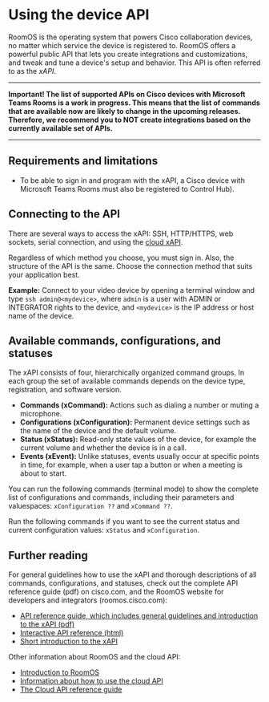 # Using the device API

RoomOS is the operating system that powers Cisco collaboration devices, no matter which service the device is registered to. RoomOS offers a powerful public API that lets you create integrations and customizations, and tweak and tune a device's setup and behavior. This API is often referred to as the _xAPI_.

---
**Important! The list of supported APIs on Cisco devices with Microsoft Teams Rooms is a work in progress. This means that the list of commands that are available now are likely to change in the upcoming releases. Therefore, we recommend you to NOT create integrations based on the currently available set of APIs.**

---

## Requirements and limitations
* To be able to sign in and program with the xAPI, a Cisco device with Microsoft Teams Rooms must also be registered to Control Hub).

## Connecting to the API
There are several ways to access the xAPI: SSH, HTTP/HTTPS, web sockets, serial connection, and using the [cloud xAPI](https://developer.webex.com/docs/api/guides/device-developers-guide#xapi).

Regardless of which method you choose, you must sign in. Also, the structure of the API is the same. Choose the connection method that suits your application best.

**Example:** Connect to your video device by opening a terminal window and type `ssh admin@<mydevice>`, where `admin` is a user with ADMIN or INTEGRATOR rights to the device, and `<mydevice>` is the IP address or host name of the device.

## Available commands, configurations, and statuses
The xAPI consists of four, hierarchically organized command groups. In each group the set of available commands depends on the device type, registration, and software version.

* **Commands (xCommand):** Actions such as dialing a number or muting a microphone.
* **Configurations (xConfiguration):** Permanent device settings such as the name of the device and the default volume.
* **Status (xStatus):** Read-only state values of the device, for example the current volume and whether the device is in a call.
* **Events (xEvent):** Unlike statuses, events usually occur at specific points in time, for example, when a user tap a button or when a meeting is about to start.

You can run the following commands (terminal mode) to show the complete list of configurations and commands, including their parameters and valuespaces: `xConfiguration ??` and  `xCommand ??`.

Run the following commands if you want to see the current status and current configuration values: `xStatus` and `xConfiguration`.

## Further reading
For general guidelines how to use the xAPI and thorough descriptions of all commands, configurations, and statuses, check out the complete API reference guide (pdf) on cisco.com, and the RoomOS website for developers and integrators (roomos.cisco.com):
* [API reference guide, which includes general guidelines and introduction to the xAPI (pdf)]( https://www.cisco.com/c/en/us/support/collaboration-endpoints/spark-room-kit-series/products-command-reference-list.html)
* [Interactive API reference (html)](https://roomos.cisco.com/xapi)
* [Short introduction to the xAPI](https://roomos.cisco.com/doc/TechDocs/xAPI)

Other information about RoomOS and the cloud API:
* [Introduction to RoomOS](https://roomos.cisco.com/doc/TechDocs/Introduction)
* [Information about how to use the cloud API](https://developer.webex.com/docs/api/guides/device-developers-guide)
* [The Cloud API reference guide](https://developer.webex.com/docs/api/v1/xapi)

